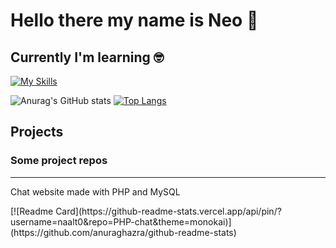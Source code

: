 # Hello there my name is Neo 👋

## Currently I'm learning 🤓

[![My Skills](https://skillicons.dev/icons?i=js,react,nodejs,php,html,css)](https://skillicons.dev)

![Anurag's GitHub stats](https://github-readme-stats.vercel.app/api?username=naalt0&show_icons=true&theme=monokai) 
[![Top Langs](https://github-readme-stats.vercel.app/api/top-langs/?username=naalt0&langs_count=3&theme=monokai)](https://github.com/anuraghazra/github-readme-stats)

## Projects
### Some project repos

----------------------------

<p>Chat website made with PHP and MySQL</p>
[![Readme Card](https://github-readme-stats.vercel.app/api/pin/?username=naalt0&repo=PHP-chat&theme=monokai)](https://github.com/anuraghazra/github-readme-stats)
